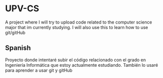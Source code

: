 # UPV-CS
A project where I will try to upload code related to the computer science major that im currently studying. I will also use this to learn how to use git/gitHub
## Spanish ##
Proyecto donde intentaré subir el código relacionado con el grado en Ingeniería Informática que estoy actualmente estudiando. También lo usaré para aprender a usar git y gitHub


